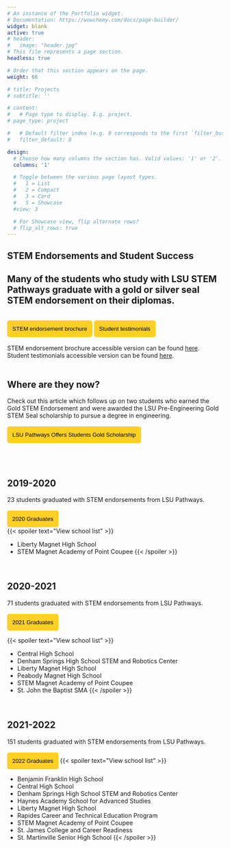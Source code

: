 ```yaml
---
# An instance of the Portfolio widget.
# Documentation: https://wowchemy.com/docs/page-builder/
widget: blank
active: true
# header:
#   image: "header.jpg"
# This file represents a page section.
headless: true

# Order that this section appears on the page.
weight: 66

# title: Projects
# subtitle: ''

# content:
#   # Page type to display. E.g. project.
# page_type: project

#   # Default filter index (e.g. 0 corresponds to the first `filter_button` instance below).
#   filter_default: 0

design:
  # Choose how many columns the section has. Valid values: '1' or '2'.
  columns: '1'

  # Toggle between the various page layout types.
  #   1 = List
  #   2 = Compact
  #   3 = Card
  #   5 = Showcase
  #view: 3

  # For Showcase view, flip alternate rows?
  # flip_alt_rows: true
---
```


## **STEM Endorsements and Student Success**
## Many of the students who study with LSU STEM Pathways graduate with a gold or silver seal STEM endorsement on their diplomas. 
<br>
<a href="../../brochures/Slide-Overview.pdf" target="_blank"><button style= "background-color:#fdd023; border: none ; border-radius: 5px; padding: 12px">STEM endorsement brochure</button></a> <a href="../../brochures/Slide-StudentSuccess.pdf" target="_blank"><button style= "background-color:#fdd023; border: none ; border-radius: 5px; padding: 12px"> Student testimonials </button></a> 
<br>
<br>
STEM endorsement brochure accessible version can be found <a href= "https://docs.google.com/document/d/1g8RYhqWd9l_4GDjLWNSU4tYbFlQQw94iAKDOJi7IvgQ"> here</a>. 
<br>
Student testimonials accessible version can be found <a href= "https://docs.google.com/document/d/1nPAGbyEaz5yWh-BcBaJWiCmCeD6sZx68KlNpdRuEON4"> here</a>. 
<br>
<br>

## Where are they now?
Check out this article which follows up on two students who earned the Gold STEM Endorsement and were awarded the LSU Pre-Engineering Gold STEM Seal scholarship to pursue a degree in engineering.
<br>
<br>
<a href="https://www.lsu.edu/eng/news/2023/02/pathwaysgoldscholarship.php" target="_blank"><button style= "background-color:#fdd023; border: none ; border-radius: 5px; padding: 12px">LSU Pathways Offers Students Gold Scholarship</button></a>
<br>
<br>
<br>
<br>

## 2019-2020
23 students graduated with STEM endorsements from LSU Pathways. 
<br>
<br>
<a href="https://www.louisianabelieves.com/docs/default-source/academics/2020-stem-endorsement-graduates.pdf?sfvrsn=85e9981f_2" target="_blank"><button style= "background-color:#fdd023; border: none ; border-radius: 5px; padding: 12px">2020 Graduates</button></a>
<br>
{{< spoiler text="View school list" >}}

- Liberty Magnet High School
- STEM Magnet Academy of Point Coupee
{{< /spoiler >}}
<br>

## 2020-2021
71 students graduated with STEM endorsements from LSU Pathways. 
<br>
<br>
<a href="https://endorsements.lsupathways.com/" target="_blank"><button style= "background-color:#fdd023; border: none ; border-radius: 5px; padding: 12px">2021 Graduates</button></a>

{{< spoiler text="View school list" >}}

- Central High School
- Denham Springs High School STEM and Robotics Center
- Liberty Magnet High School
- Peabody Magnet High School
- STEM Magnet Academy of Point Coupee
- St. John the Baptist SMA
{{< /spoiler >}}
<br>

## 2021-2022
151 students graduated with STEM endorsements from LSU Pathways.
<br>
<br>
<a href="https://endorsements.lsupathways.com/#2022-endorsements" target="_blank"><button style= "background-color:#fdd023; border: none ; border-radius: 5px; padding: 12px">2022 Graduates</button></a>
{{< spoiler text="View school list" >}}

- Benjamin Franklin High School
- Central High School
- Denham Springs High School STEM and Robotics Center
- Haynes Academy School for Advanced Studies
- Liberty Magnet High School
- Rapides Career and Technical Education Program
- STEM Magnet Academy of Point Coupee 
- St. James College and Career Readiness
- St. Martinville Senior High School
{{< /spoiler >}}

<br>



 